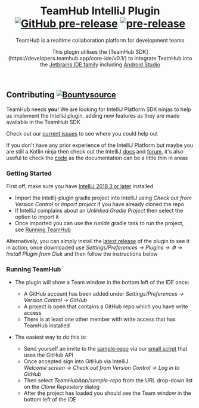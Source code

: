 <p align="center">
    <h1 align="center">TeamHub IntelliJ Plugin <a href="https://github.com/TeamHubApp/intellij-plugin/releases"><img src="https://img.shields.io/github/release-pre/TeamHubApp/intellij-plugin.svg" alt="GitHub pre-release"></a> <a href="https://github.com/TeamHubApp/intellij-plugin/releases"><img src="https://img.shields.io/badge/-pre--release-orange.svg" alt="pre-release"></a></h1>
    <p align="center">TeamHub is a realtime collaboration platform for development teams</p>
    <p align="center">This plugin utilises the [TeamHub SDK](https://developers.teamhub.app/core-ide/v0.1/) to integrate TeamHub into the <a href="https://www.jetbrains.com/products.html?fromMenu#type=ide">Jetbrains IDE family</a> including <a href="https://developer.android.com/studio/">Android Studio</a></p>
    <br>
</p>

## Contributing [![Bountysource](https://img.shields.io/bountysource/team/teamhub/activity.svg)](https://www.bountysource.com/teams/teamhub)

TeamHub needs **you**! We are looking for IntelliJ Platform SDK ninjas to help us implement the IntelliJ plugin, adding new features as they are made available in the TeamHub SDK

Check out our [current issues](https://github.com/TeamHubApp/intellij-plugin/issues) to see where you could help out

If you don't have any prior experience of the IntelliJ Platform but maybe you are still a Kotlin ninja then check out the IntelliJ [docs](http://www.jetbrains.org/intellij/sdk/docs/welcome.html) and [forum](https://intellij-support.jetbrains.com/hc/en-us/community/topics/200366979-IntelliJ-IDEA-Open-API-and-Plugin-Development), it's also useful to check the [code](https://upsource.jetbrains.com/idea-ce/structure/idea-ce-d00d8b4ae3ed33097972b8a4286b336bf4ffcfab/platform/platform-api/src/com/intellij/openapi) as the documentation can be a little thin in areas

### Getting Started

First off, make sure you have [IntelliJ 2018.3 or later](https://www.jetbrains.com/idea/nextversion/) installed

- Import the intellij-plugin gradle project into IntelliJ using *Check out from Version Control* or *Import project* if you have already cloned the repo
- If IntelliJ complains about an *Unlinked Gradle Project* then select the option to import it
- Once imported you can use the *runIde* gradle task to run the project, see [Running TeamHub](#running-teamhub)

Alternatively, you can simply install the [latest release](https://github.com/TeamHubApp/intellij-plugin/releases) of the plugin to see it in action, once downloaded use *Settings/Preferences -> Plugins -> ⚙️ -> Install Plugin from Disk* and then follow the instructions below

### Running TeamHub

- The plugin will show a Team window in the bottom left of the IDE once:
   - A GitHub account has been added under *Settings/Preferences -> Version Control -> GitHub*
   - A project is open that contains a GitHub repo which you have write access 
   - There is at least one other member with write access that has TeamHub installed
   
- The easiest way to do this is:
   - Send yourself an invite to the [sample-repo](https://github.com/TeamHubApp/sample-repo) via our [small script](https://github.com/login/oauth/authorize?client_id=81a3b381e81f51928b97&allow_signup=false) that uses the GitHub API
   - Once accepted sign into GitHub via IntelliJ<br/>*Welcome screen -> Check out from Version Control -> Log in to GitHub*
   - Then select *TeamHubApp/sample-repo* from the URL drop-down list on the *Clone Repository* dialog
   - After the project has loaded you should see the Team window in the bottom left of the IDE
